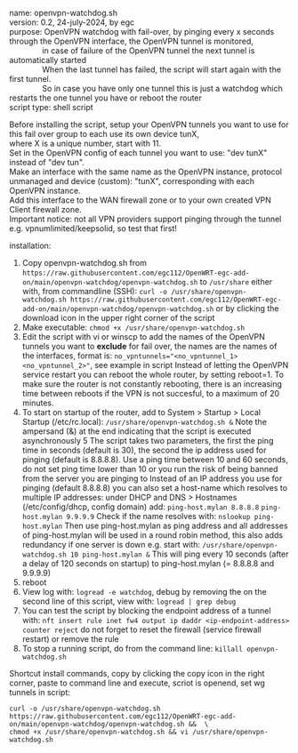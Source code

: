 name: openvpn-watchdog.sh  
version: 0.2, 24-july-2024, by egc  
purpose: OpenVPN watchdog with fail-over, by pinging every x seconds through the OpenVPN interface, the OpenVPN tunnel is monitored,  
&nbsp;&nbsp;&nbsp;&nbsp;&nbsp;&nbsp;&nbsp;&nbsp;&nbsp;&nbsp;&nbsp;&nbsp;&nbsp;&nbsp;&nbsp;in case of failure of the OpenVPN tunnel the next tunnel is automatically started  
&nbsp;&nbsp;&nbsp;&nbsp;&nbsp;&nbsp;&nbsp;&nbsp;&nbsp;&nbsp;&nbsp;&nbsp;&nbsp;&nbsp;&nbsp;When the last tunnel has failed, the script will start again with the first tunnel.  
&nbsp;&nbsp;&nbsp;&nbsp;&nbsp;&nbsp;&nbsp;&nbsp;&nbsp;&nbsp;&nbsp;&nbsp;&nbsp;&nbsp;&nbsp;So in case you have only one tunnel this is just a watchdog which restarts the one tunnel you have or reboot the router  
script type: shell script  
    
Before installing the script, setup your OpenVPN tunnels you want to use for this fail over group to each use its own device tunX,  
where X is a unique number, start with 11.  
Set in the OpenVPN config of each tunnel you want to use: "dev tunX" instead of "dev tun".  
Make an interface with the same name as the OpenVPN instance, protocol unmanaged and device (custom): "tunX", corresponding with each OpenVPN instance.  
Add this interface to the WAN firewall zone or to your own created VPN Client firewall zone.  
Important notice: not all VPN providers support pinging through the tunnel e.g. vpnumlimited/keepsolid, so test that first!  
  
  installation:
  1. Copy openvpn-watchdog.sh from `https://raw.githubusercontent.com/egc112/OpenWRT-egc-add-on/main/openvpn-watchdog/openvpn-watchdog.sh` to `/usr/share`
     either with, from commandline (SSH): `curl -o /usr/share/openvpn-watchdog.sh https://raw.githubusercontent.com/egc112/OpenWRT-egc-add-on/main/openvpn-watchdog/openvpn-watchdog.sh`
     or by clicking the download icon in the upper right corner of the script
  2. Make executable: `chmod +x /usr/share/openvpn-watchdog.sh`
  3. Edit the script with vi or winscp to add the names of the OpenVPN tunnels you want to **exclude** for fail over, the names are the names of the interfaces, format is:
     `no_vpntunnels="<no_vpntunnel_1> <no_vpntunnel_2>"`, see example in script
    Instead of letting the OpenVPN service restart you can reboot the whole router, by setting reboot=1. To make sure the router is not constantly rebooting,
    there is an increasing time between reboots if the VPN is not succesful, to a maximum of 20 minutes.  
  5. To start on startup of the router, add to System > Startup > Local Startup (/etc/rc.local):
     `/usr/share/openvpn-watchdog.sh &`
     Note the ampersand (&) at the end indicating that the script is executed asynchronously
  5  The script takes two parameters, the first the ping time in seconds (default is 30), the second the ip address used for pinging (default is 8.8.8.8).
     Use a ping time between 10 and 60 seconds, do not set ping time lower than 10 or you run the risk of being banned from the server you are pinging to
     Instead of an IP address you use for pinging (default 8.8.8.8) you can also set a host-name which resolves to multiple IP addresses:
     under DHCP and DNS > Hostnames (/etc/config/dhcp, config domain) add:
     `ping-host.mylan 8.8.8.8`
     `ping-host.mylan 9.9.9.9`
     Check if the name resolves with: `nslookup ping-host.mylan`
     Then use ping-host.mylan as ping address and all addresses of ping-host.mylan will be used in a round robin method, this also adds redundancy if one server is down e.g. start with:
     `/usr/share/openvpn-watchdog.sh 10 ping-host.mylan &`
     This will ping every 10 seconds (after a delay of 120 seconds on startup) to ping-host.mylan (= 8.8.8.8 and 9.9.9.9)
  6. reboot
  7. View log with: `logread -e watchdog`, debug by removing the on the second line of this script, view with: `logread | grep debug`
  8. You can test the script by blocking the endpoint address of a tunnel with:
     `nft insert rule inet fw4 output ip daddr <ip-endpoint-address> counter reject`
     do not forget to reset the firewall (service firewall restart) or remove the rule
  9. To stop a running script, do from the command line: `killall openvpn-watchdog.sh`

Shortcut install commands, copy by clicking the copy icon in the right corner, paste to command line and execute, scriot is openend, set wg tunnels in script:
```
curl -o /usr/share/openvpn-watchdog.sh https://raw.githubusercontent.com/egc112/OpenWRT-egc-add-on/main/openvpn-watchdog/openvpn-watchdog.sh &&  \
chmod +x /usr/share/openvpn-watchdog.sh && vi /usr/share/openvpn-watchdog.sh
```
    
